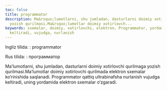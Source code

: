 ```yaml
---
toc: false
title: programmator
description: Ma&rsquo;lumotlarni, shu jumladan, dasturlarni doimiy xotirlovchi qurilmaga
  yozish qurilmasi.Ma&rsquo;lumotlar doimiy xotirlovch...
keywords: sxemalar, doimiy, xotirlovchi, elektron, Programmator, yordamida, uning,
  keltiradi, vujudga, nurlanish
---
```


Ingliz tilida:
:   programmator

Rus tilida:
:   программатор

Ma’lumotlarni, shu jumladan, dasturlarni doimiy xotirlovchi qurilmaga yozish qurilmasi.Ma’lumotlar doimiy xotirlovchi qurilmada elektron sxemalar ko‘rinishida saqlanadi. Programmator qattiq ultrabinafsha nurlanish vujudga keltiradi, uning yordamida elektron sxemalar o‘zgaradi.